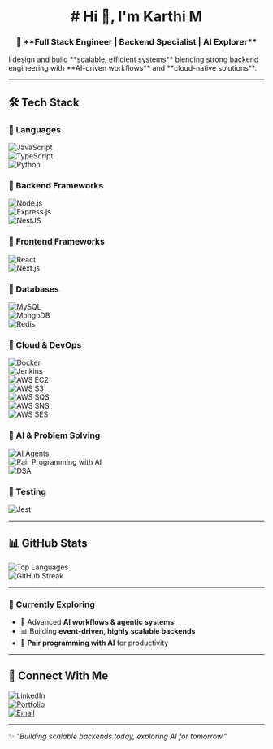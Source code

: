 <h1 align="center"># Hi 👋, I'm Karthi M</h1>

<h3 align="center">🚀 **Full Stack Engineer | Backend Specialist | AI Explorer** </h3>
I design and build **scalable, efficient systems** blending strong backend engineering with **AI-driven workflows** and **cloud-native solutions**.  

---

## 🛠️ Tech Stack  

### 🔹 Languages

![JavaScript](https://img.shields.io/badge/JavaScript-F7DF1E?logo=javascript&logoColor=black)  
![TypeScript](https://img.shields.io/badge/TypeScript-3178C6?logo=typescript&logoColor=white)  
![Python](https://img.shields.io/badge/Python-3776AB?logo=python&logoColor=white)  

### 🔹 Backend Frameworks

![Node.js](https://img.shields.io/badge/Node.js-339933?logo=node.js&logoColor=white)  
![Express.js](https://img.shields.io/badge/Express.js-000000?logo=express&logoColor=white)  
![NestJS](https://img.shields.io/badge/NestJS-E0234E?logo=nestjs&logoColor=white)  

### 🔹 Frontend Frameworks

![React](https://img.shields.io/badge/React-61DAFB?logo=react&logoColor=black)  
![Next.js](https://img.shields.io/badge/Next.js-000000?logo=next.js&logoColor=white)

### 🔹 Databases

![MySQL](https://img.shields.io/badge/MySQL-4479A1?logo=mysql&logoColor=white)  
![MongoDB](https://img.shields.io/badge/MongoDB-47A248?logo=mongodb&logoColor=white)  
![Redis](https://img.shields.io/badge/Redis-DC382D?logo=redis&logoColor=white)  

### 🔹 Cloud & DevOps

![Docker](https://img.shields.io/badge/Docker-2496ED?logo=docker&logoColor=white)  
![Jenkins](https://img.shields.io/badge/Jenkins-D24939?logo=jenkins&logoColor=white)  
![AWS EC2](https://img.shields.io/badge/AWS%20EC2-FF9900?logo=amazon-ec2&logoColor=white)  
![AWS S3](https://img.shields.io/badge/AWS%20S3-569A31?logo=amazon-s3&logoColor=white)  
![AWS SQS](https://img.shields.io/badge/AWS%20SQS-FF4F8B?logo=amazon-aws&logoColor=white)  
![AWS SNS](https://img.shields.io/badge/AWS%20SNS-232F3E?logo=amazon-aws&logoColor=white)  
![AWS SES](https://img.shields.io/badge/AWS%20SES-FF9900?logo=amazon-ses&logoColor=white)  

### 🔹 AI & Problem Solving

![AI Agents](https://img.shields.io/badge/AI%20Agents-000000?logo=openai&logoColor=white)  
![Pair Programming with AI](https://img.shields.io/badge/Pair%20Programming%20with%20AI-412991?logo=githubcopilot&logoColor=white)  
![DSA](https://img.shields.io/badge/DSA-000000?logo=leetcode&logoColor=white)  

### 🔹 Testing

![Jest](https://img.shields.io/badge/Jest-C21325?logo=jest&logoColor=white)  

---

## 📊 GitHub Stats  

![Top Languages](https://github-readme-stats.vercel.app/api/top-langs/?username=Karthi-Munirathinam&layout=compact&theme=tokyonight)  
![GitHub Streak](https://github-readme-streak-stats.herokuapp.com/?user=Karthi-Munirathinam&theme=tokyonight)  

---

### 🌱 Currently Exploring  

- 🧠 Advanced **AI workflows & agentic systems**  
- 📊 Building **event-driven, highly scalable backends**  
- 🤝 **Pair programming with AI** for productivity  

---

## 🤝 Connect With Me  

[![LinkedIn](https://img.shields.io/badge/LinkedIn-0A66C2?logo=linkedin&logoColor=white)](https://linkedin.com/in/karthi-munirathinam-0812166a)  
[![Portfolio](https://img.shields.io/badge/Portfolio-000000?logo=vercel&logoColor=white)](https://portfolio.gravitycodes.com)  
[![Email](https://img.shields.io/badge/Email-D14836?logo=gmail&logoColor=white)](mailto:karthiraja268@gmail.com)  

---

✨ _"Building scalable backends today, exploring AI for tomorrow."_  

